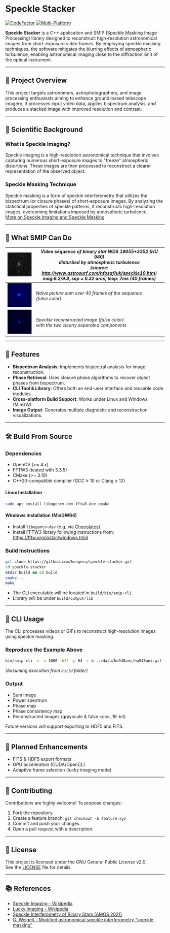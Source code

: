# Speckle Stacker
[![CodeFactor](https://www.codefactor.io/repository/github/hangeza/speckle-stacker/badge)](https://www.codefactor.io/repository/github/hangeza/speckle-stacker)
[![Multi-Platform](https://github.com/hangeza/speckle-stacker/actions/workflows/cmake-multi-platform.yml/badge.svg)](https://github.com/hangeza/speckle-stacker/actions)

**Speckle Stacker** is a C++ application and SMIP (Speckle Masking Image Processing) library designed to reconstruct high-resolution astronomical images from short-exposure video frames. By employing speckle masking techniques, the software mitigates the blurring effects of atmospheric turbulence, enabling astronomical imaging close to the diffraction limit of the optical instrument.

---

## 📖 Project Overview

This project targets astronomers, astrophotographers, and image processing enthusiasts aiming to enhance ground-based telescope imagery. It processes input video data, applies bispectrum analysis, and produces a stacked image with improved resolution and contrast.

---

## 🔬 Scientific Background

### What is Speckle Imaging?

Speckle imaging is a high-resolution astronomical technique that involves capturing numerous short-exposure images to "freeze" atmospheric distortions. These images are then processed to reconstruct a clearer representation of the observed object.  

### Speckle Masking Technique

Speckle masking is a form of speckle interferometry that utilizes the bispectrum (or closure phases) of short-exposure images. By analyzing the statistical properties of speckle patterns, it reconstructs high-resolution images, overcoming limitations imposed by atmospheric turbulence.  
[More on Speckle Imaging and Speckle Masking](https://en.wikipedia.org/wiki/Speckle_imaging)

---

## 🌌 What SMIP Can Do

| ![Video sequence of HU940](/data/hu940ani/hu940ani.gif) | *Video sequence of binary star WDS 19055+3352 (HU 940)<br/> disturbed by atmospheric turbulence<br/> (source: http://www.astrosurf.com/hfosaf/uk/speckle10.htm)<br/> mag:9.2/9.8, sep = 0.32 arcs, texp: 7ms (40 frames)* |
|--|--|
| ![Sum image of HU940 over 40 frames](/data/hu940ani/sum_image_falsecolor.png) | *Naive picture sum over 40 frames of the sequence<br/>(false color)* |
| ![Speckle reco image of HU940 from 40 frames](/data/hu940ani/reco_image_falsecolor.png) | *Speckle reconstructed image (false color)<br/> with the two clearly separated components* |

---

## 🚀 Features

- **Bispectrum Analysis**: Implements bispectral analysis for image reconstruction.
- **Phase Retrieval**: Uses closure phase algorithms to recover object phases from bispectrum.
- **CLI Tool & Library**: Offers both an end-user interface and reusable code modules.
- **Cross-platform Build Support**: Works under Linux and Windows (MinGW).
- **Image Output**: Generates multiple diagnostic and reconstruction visualizations.

---

## 🛠️ Build From Source

### Dependencies

- OpenCV (>= 4.x)
- FFTW3 (tested with 3.3.5)
- CMake (>= 3.10)
- C++20-compatible compiler (GCC ≥ 10 or Clang ≥ 12)

#### Linux Installation

```bash
sudo apt install libopencv-dev fftw3-dev cmake
```

#### Windows Installation (MinGW64)

- Install `libopencv-dev` (e.g. via [Chocolatey](https://chocolatey.org/))
- Install FFTW3 library following instructions from: https://fftw.org/install/windows.html

### Build Instructions

```bash
git clone https://github.com/hangeza/speckle-stacker.git
cd speckle-stacker
mkdir build && cd build
cmake ..
make
```

- The CLI executable will be located in `build/bin/smip-cli`
- Library will be under `build/output/lib`

---

## 🧪 CLI Usage

The CLI processes videos or GIFs to reconstruct high-resolution images using speckle masking.

### Reproduce the Example Above

```bash
bin/smip-cli -v -n 1000 -b32 -p 64 -c b ../data/hu940ani/hu940ani.gif
```

*(Assuming execution from `build` folder)*

### Output

- Sum image
- Power spectrum
- Phase map
- Phase consistency map
- Reconstructed images (grayscale & false color, 16-bit)

Future versions will support exporting to HDF5 and FITS.

---

## 🧠 Planned Enhancements

- FITS & HDF5 export formats
- GPU acceleration (CUDA/OpenCL)
- Adaptive frame selection (lucky imaging mode)

---

## 🤝 Contributing

Contributions are highly welcome! To propose changes:

1. Fork the repository.
2. Create a feature branch: `git checkout -b feature-xyz`
3. Commit and push your changes.
4. Open a pull request with a description.

---

## 📄 License

This project is licensed under the GNU General Public License v2.0.  
See the [LICENSE](LICENSE) file for details.

---

## 📚 References

- [Speckle Imaging - Wikipedia](https://en.wikipedia.org/wiki/Speckle_imaging)
- [Lucky Imaging - Wikipedia](https://en.wikipedia.org/wiki/Lucky_imaging)
- [Speckle Interferometry of Binary Stars (AMOS 2021)](https://amostech.com/TechnicalPapers/2021/Poster/Tavenner.pdf)
- [G. Weigelt - Modified astronomical speckle interferometry “speckle masking”](https://doi.org/10.1016/0030-4018(77)90077-3)
